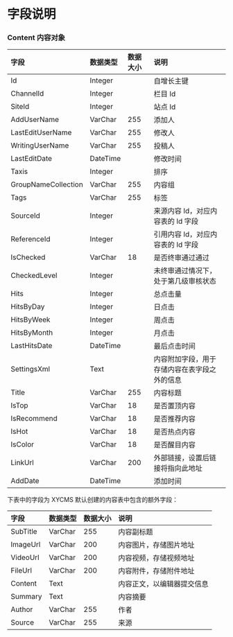 # 字段说明

### Content 内容对象

| 字段 | 数据类型 | 数据大小 | 说明 |
| :----- | :----- | :----- | :----- |
|Id|	Integer|		|自增长主键|
|ChannelId|	Integer|		|栏目 Id|
|SiteId|	Integer|		|站点 Id|
|AddUserName|	VarChar|	255|	添加人|
|LastEditUserName|	VarChar|	255|	修改人|
|WritingUserName|	VarChar|	255|	投稿人|
|LastEditDate|	DateTime|		|修改时间|
|Taxis|	Integer|		|排序|
|GroupNameCollection|	VarChar|	255	|内容组|
|Tags|	VarChar|	255	|标签|
|SourceId|	Integer|		|来源内容 Id，对应内容表的 Id 字段|
|ReferenceId|	Integer|		|引用内容 Id，对应内容表的 Id 字段|
|IsChecked|	VarChar|	18	|是否终审通过通过|
|CheckedLevel|	Integer|		|未终审通过情况下，处于第几级审核状态|
|Hits|	Integer|		|总点击量|
|HitsByDay|	Integer|		|日点击|
|HitsByWeek|	Integer|		|周点击|
|HitsByMonth|	Integer|		|月点击|
|LastHitsDate|	DateTime|		|最后点击时间|
|SettingsXml|	Text|		|内容附加字段，用于存储内容在表字段之外的信息|
|Title|	VarChar|	255	|内容标题|
|IsTop|	VarChar|	18	|是否置顶内容|
|IsRecommend|	VarChar|	18	|是否推荐内容|
|IsHot|	VarChar|	18	|是否热点内容|
|IsColor|	VarChar|	18	|是否醒目内容|
|LinkUrl|	VarChar|	200	|外部链接，设置后链接将指向此地址|
|AddDate|	DateTime|		|添加时间|

下表中的字段为 XYCMS 默认创建的内容表中包含的额外字段：

| 字段 | 数据类型 | 数据大小 | 说明 |
| :----- | :----- | :----- | :----- |
|SubTitle	|VarChar	|255	|内容副标题|
|ImageUrl	|VarChar	|200	|内容图片，存储图片地址|
|VideoUrl	|VarChar	|200	|内容视频，存储视频地址|
|FileUrl	|VarChar	|200	|内容附件，存储附件地址|
|Content	|Text		||内容正文，以编辑器提交信息|
|Summary	|Text		||内容摘要|
|Author	|VarChar	|255	|作者|
|Source	|VarChar	|255	|来源|